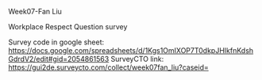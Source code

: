 Week07-Fan Liu

Workplace Respect Question survey

Survey code in google sheet:
https://docs.google.com/spreadsheets/d/1Kgs1OmIXOP7T0dkpJHIkfnKdshGdrdV2/edit#gid=2054861563
SurveyCTO link: 
https://gui2de.surveycto.com/collect/week07fan_liu?caseid=
  
